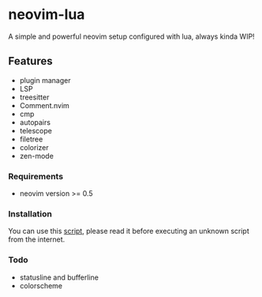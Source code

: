 # neovim-lua

A simple and powerful neovim setup configured with lua, always kinda WIP!

## Features

- plugin manager
- LSP
- treesitter
- Comment.nvim
- cmp
- autopairs
- telescope
- filetree
- colorizer
- zen-mode

### Requirements

- neovim version >= 0.5

### Installation

You can use this [script](https://github.com/jasper-schnabel/dotfiles/blob/main/.local/share/bin/install-neovim), please read it before executing an unknown script from the internet.

### Todo

- statusline and bufferline
- colorscheme

